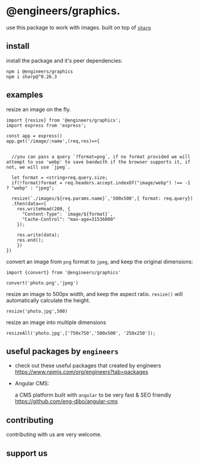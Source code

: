 # @engineers/graphics.

use this package to work with images.
built on top of [`sharp`](https://www.npmjs.com/package/sharp)

## install

install the package and it's peer dependencies:

```
npm i @engineers/graphics
npm i sharp@^0.26.3
```

## examples

resize an image on the fly.

```
import {resize} from '@engineers/graphics';
import express from 'express';

const app = express()
app.get('/image/:name',(req,res)=>{


  //you can pass a query `?format=png`, if no format provided we will attempt to use 'webp' to save bandwith if the browser supports it, if not, we will use `jpeg`.

  let format = <string>req.query.size;
  if(!format)format = req.headers.accept.indexOf("image/webp") !== -1 ? "webp" : "jpeg";

  resize(`./images/${req.params.name}`,'500x500',{ format: req.query})
  .then(data=>{
    res.writeHead(200, {
      "Content-Type": `image/${format}`,
      "Cache-Control": "max-age=31536000"
    });

    res.write(data);
    res.end();
    })
})
```

convert an image from `png` format to `jpeg`, and keep the original dimensions:

```
import {convert} from '@engineers/graphics'

convert('photo.png','jpeg')
```

resize an image to 500px width, and keep the aspect ratio.
`resize()` will automatically calculate the height.

```
resize('photo.jpg',500)
```

resize an image into multiple dimensions

```
resizeAll('photo.jpg',['750x750','500x500', '250x250']);

```

## useful packages by `engineers`

- check out these useful packages that created by engineers
  https://www.npmjs.com/org/engineers?tab=packages

- Angular CMS:

  a CMS platform built with `angular` to be very fast & SEO friendly
  https://github.com/eng-dibo/angular-cms

## contributing

contributing with us are very welcome.

## support us
